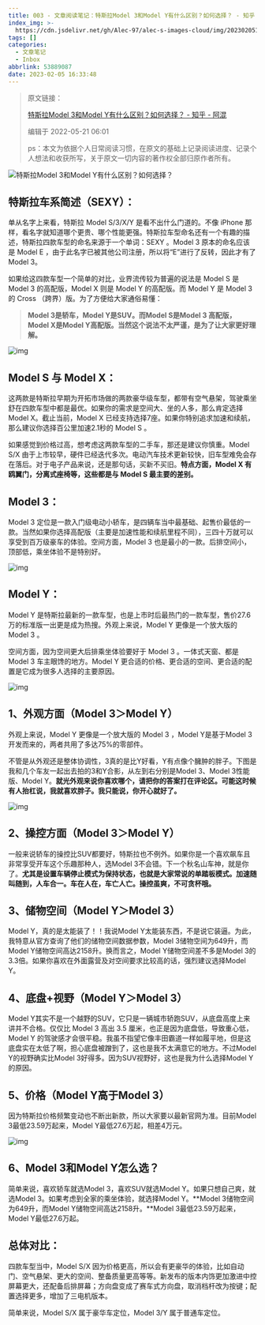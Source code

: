 ```yaml
---
title: 003 - 文章阅读笔记：特斯拉Model 3和Model Y有什么区别？如何选择？ - 知乎 - 阿混
index_img: >-
  https://cdn.jsdelivr.net/gh/Alec-97/alec-s-images-cloud/img/202302051635077.jpg
tags: []
categories:
  - 文章笔记
  - Inbox
abbrlink: 53889087
date: 2023-02-05 16:33:48
---
```


> 原文链接：
>
> [特斯拉Model 3和Model Y有什么区别？如何选择？ - 知乎 - 阿混](https://zhuanlan.zhihu.com/p/401764107)
>
> 编辑于 2022-05-21 06:01
>
> ps：本文为依据个人日常阅读习惯，在原文的基础上记录阅读进度、记录个人想法和收获所写，关于原文一切内容的著作权全部归原作者所有。

![特斯拉Model 3和Model Y有什么区别？如何选择？](https://cdn.jsdelivr.net/gh/Alec-97/alec-s-images-cloud/img/202302052005503.jpg)

## 特斯拉车系简述（SEXY）：

单从名字上来看，特斯拉 Model S/3/X/Y 是看不出什么门道的。不像 iPhone 那样，看名字就知道哪个更贵、哪个性能更强。特斯拉车型命名还有一个有趣的描述，特斯拉四款车型的命名来源于一个单词：SEXY 。Model 3 原本的命名应该是 Model E ，由于此名字已被其他公司注册，所以将“E”进行了反转，因此才有了Model 3。

如果给这四款车型一个简单的对比，业界流传较为普遍的说法是 Model S 是 Model 3 的高配版，Model X 则是 Model Y 的高配版。而 Model Y 是 Model 3 的 Cross （跨界）版。为了方便给大家通俗易懂：

> **Model 3是轿车，Model Y是SUV。而Model S是Model 3 高配版，Model X是Model Y高配版。当然这个说法不太严谨，是为了让大家更好理解。**

![img](https://cdn.jsdelivr.net/gh/Alec-97/alec-s-images-cloud/img/202302052005504.jpg)

## Model S 与 Model X：

这两款是特斯拉早期为开拓市场做的两款豪华级车型，都带有空气悬架，驾驶乘坐舒在四款车型中都是最优。如果你的需求是空间大、坐的人多，那么肯定选择 Model X。截止当前，Model X 已经支持选择7座。如果你特别追求加速和续航，那么建议你选择百公里加速2.1秒的 Model S 。

如果感觉到价格过高，想考虑这两款车型的二手车，那还是建议你慎重。Model S/X 由于上市较早，硬件已经迭代多次。电动汽车技术更新较快，旧车型难免会存在落后。对于电子产品来说，还是那句话，买新不买旧。**特点方面，Model X 有鸥翼门，分离式座椅等，这些都是与 Model S 最主要的差别。**

## Model 3：

Model 3 定位是一款入门级电动小轿车，是四辆车当中最基础、起售价最低的一款。当然如果你选择高配版（主要是加速性能和续航里程不同），三四十万就可以享受到百万级豪车的体验。空间方面，Model 3 也是最小的一款。后排空间小，顶部低，乘坐体验不是特别好。

![img](https://cdn.jsdelivr.net/gh/Alec-97/alec-s-images-cloud/img/202302052005505.jpg)

## Model Y：

Model Y 是特斯拉最新的一款车型，也是上市时后最热门的一款车型，售价27.6万的标准版一出更是成为热搜。外观上来说，Model Y 更像是一个放大版的Model 3 。

空间方面，因为空间更大后排乘坐体验要好于 Model 3 。一体式天窗、都是Model 3 车主眼馋的地方。Model Y 更合适的价格、更合适的空间、更合适的配置是它成为很多人选择的主要原因。

![img](https://cdn.jsdelivr.net/gh/Alec-97/alec-s-images-cloud/img/202302052005506.jpg)

## 1、外观方面（Model 3＞Model Y）

外观上来说，Model Y 更像是一个放大版的 Model 3 ，Model Y是基于Model 3开发而来的，两者共用了多达75%的零部件。

不管是从外观还是整体协调性，3真的是比Y好看，Y有点像个臃肿的胖子。下图是我和几个车友一起出去拍的3和Y合影，从左到右分别是Model 3、Model 3性能版、Model Y。**就光外观来说你喜欢哪个，请把你的答案打在评论区。可能这时候有人抬杠说，我就喜欢胖子。我只能说，你开心就好了。**

![img](https://cdn.jsdelivr.net/gh/Alec-97/alec-s-images-cloud/img/202302052005507.jpg)

## 2、操控方面（Model 3＞Model Y）

一般来说轿车的操控比SUV都要好，特斯拉也不例外。如果你是一个喜欢飙车且非常享受开车这个乐趣那种人，选Model 3不会错。下一个秋名山车神，就是你了。**尤其是设置车辆停止模式为保持状态，也就是大家常说的单踏板模式。加速随叫随到，人车合一。车在人在，车亡人亡。操控虽爽，不可贪杯哦。**

## 3、储物空间（Model Y＞Model 3）

Model Y，真的是太能装了！！我说Model Y太能装东西，不是说它装逼。为此，我特意从官方查询了他们的储物空间数据参数，Model 3储物空间为649升，而Model Y储物空间高达2158升。换而言之，Model Y储物空间差不多是Model 3的3.3倍。如果你喜欢在外面露营及对空间要求比较高的话，强烈建议选择Model Y。

## 4、底盘+视野（Model Y＞Model 3）

Model Y其实不是一个越野的SUV，它只是一辆城市轿跑SUV，从底盘高度上来讲并不合格。仅仅比 Model 3 高出 3.5 厘米，也正是因为底盘低，导致重心低，Model Y 的驾驶感才会很平稳。我虽不指望它像丰田霸道一样如履平地，但是这底盘实在太低了啊，担心底盘被蹭到了，这也是我不太满意它的地方。不过Model Y的视野确实比Model 3好得多。因为SUV视野好，这也是我为什么选择Model Y的原因。

## 5、价格（Model Y高于Model 3）

因为特斯拉价格频繁变动也不断出新款，所以大家要以最新官网为准。目前Model 3最低23.59万起来，Model Y最低27.6万起，相差4万元。

![img](https://cdn.jsdelivr.net/gh/Alec-97/alec-s-images-cloud/img/202302052005508.jpg)

## 6、Model 3和Model Y怎么选？

简单来说，喜欢轿车就选Model 3，喜欢SUV就选Model Y。如果只想自己爽，就选Model 3。如果考虑到全家的乘坐体验，就选择Model Y。**Model 3储物空间为649升，而Model Y储物空间高达2158升。**Model 3最低23.59万起来，Model Y最低27.6万起。

## 总体对比：

四款车型当中，Model S/X 因为价格更高，所以会有更豪华的体验，比如自动门、空气悬架、更大的空间、整备质量更高等等。新发布的版本内饰更加激进中控屏幕更大，还配备后排屏幕；方向盘变成了赛车式方向盘，取消档杆改为按键；配置选择更多，增加了三电机版本。

简单来说，Model S/X 属于豪华车定位，Model 3/Y 属于普通车定位。

















